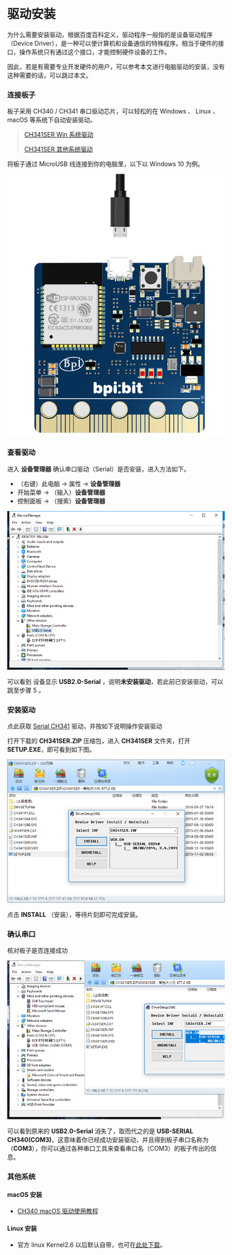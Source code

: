 # 驱动安装

为什么需要安装驱动，根据百度百科定义，驱动程序一般指的是设备驱动程序（Device Driver），是一种可以使计算机和设备通信的特殊程序。相当于硬件的接口，操作系统只有通过这个接口，才能控制硬件设备的工作。

因此，若是有需要专业开发硬件的用户，可以参考本文进行电脑驱动的安装，没有这种需要的话，可以跳过本文。

### 连接板子

板子采用 CH340 / CH341 串口驱动芯片，可以轻松的在 Windows 、 Linux 、macOS 等系统下自动安装驱动。

> [CH341SER Win 系统驱动](http://www.wch.cn/downloads/file/5.html)
>
> [CH341SER 其他系统驱动](https://blog.csdn.net/jazzsoldier/article/details/70169732)
>

将板子通过 MicroUSB 线连接到你的电脑里，以下以 Windows 10 为例。

![](../assets/getting_started/driver/connect.gif)

### 查看驱动

进入 **设备管理器** 确认串口驱动（Serial）是否安装，进入方法如下。

- （右键）此电脑 -> 属性 -> **设备管理器**
- 开始菜单 -> （输入）**设备管理器**
- 控制面板 -> （搜索）**设备管理器**

![](../assets/getting_started/driver/error.png)

可以看到 设备显示 **USB2.0-Serial** ，说明**未安装驱动**，若此前已安装驱动，可以跳至步骤 5 。

### 安装驱动

点此获取 [Serial CH341](http://www.wch.cn/downloads/file/5.html) 驱动，并按如下说明操作安装驱动

打开下载的 **CH341SER.ZIP** 压缩包，进入 **CH341SER** 文件夹，打开 **SETUP.EXE**，即可看到如下图。

![](../assets/getting_started/driver/install.png)

点击 **INSTALL** （安装），等待片刻即可完成安装。

### 确认串口

核对板子是否连接成功

![](../assets/getting_started/driver/success.png)

可以看到原来的 **USB2.0-Serial** 消失了，取而代之的是 **USB-SERIAL CH340(COM3)**，这意味着你已经成功安装驱动，并且得到板子串口名称为（**COM3**），你可以通过各种串口工具来查看串口名（COM3）的板子传出的信息。

### 其他系统

#### macOS 安装

- [CH340 macOS 驱动使用教程](https://blog.csdn.net/jazzsoldier/article/details/70171771)

#### Linux 安装

- 官方 linux Kernel2.6 以后默认自带，也可在[此处下载](http://www.wch.cn/download/CH341SER_LINUX_ZIP.html)。
